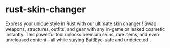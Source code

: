 # rust-skin-changer
Express your unique style in Rust with our ultimate skin changer ! Swap weapons, structures, outfits, and gear with any in-game or leaked cosmetic instantly. This powerful tool unlocks premium skins, rare items, and even unreleased content—all while staying BattlEye-safe and undetected .
